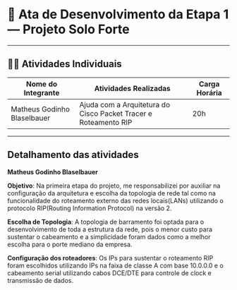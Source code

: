 
# 🌾 Ata de Desenvolvimento da Etapa 1 — Projeto Solo Forte

---

## 👩‍🌾 Atividades Individuais

| Nome do Integrante           | Atividades Realizadas                                              | Carga Horária |
|------------------------------|--------------------------------------------------------------------|----------------------------|
| Matheus Godinho Blaselbauer  | Ajuda com a Arquitetura do Cisco Packet Tracer e Roteamento RIP    | 20h                        |
---

## Detalhamento das atividades



**Matheus Godinho Blaselbauer**

**Objetivo**: Na primeira etapa do projeto, me responsabilizei por auxiliar na configuração da arquitetura e escolha da topologia de rede tal como na funcionalidade do roteamento externo das redes locais(LANs) utilizando o protocolo RIP(Routing Information Protocol) na versão 2.

**Escolha de Topologia**: A topologia de barramento foi optada para o desenvolvimento de toda a estrutura da rede, pois o menor custo para sustentar o cabeamento e a simplicidade foram dados como a melhor escolha para o porte mediano da empresa.

**Configuração dos roteadores**: Os IPs para sustentar o roteamento RIP foram escolhidos utilizando IPs na faixa de classe A com base 10.0.0.0 e o cabeamento serial utilizando cabos DCE/DTE para controle de clock e transmissão de dados.
